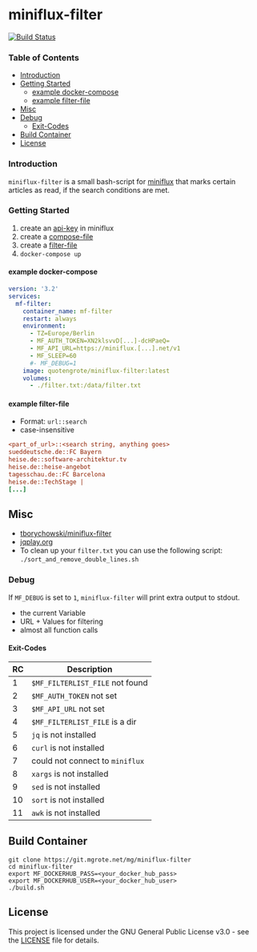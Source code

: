 # miniflux-filter

[![Build Status](http://docker9.grote.lan/api/badges/mg/miniflux-filter/status.svg)](http://docker9.grote.lan/mg/miniflux-filter)

<!-- TOC titleSize:3 tabSpaces:2 depthFrom:2 depthTo:6 withLinks:1 updateOnSave:1 orderedList:0 skip:0 title:1 charForUnorderedList:* -->
### Table of Contents
* [Introduction](#introduction)
* [Getting Started](#getting-started)
  * [example docker-compose](#example-docker-compose)
  * [example filter-file](#example-filter-file)
* [Misc](#misc)
* [Debug](#debug)
  * [Exit-Codes](#exit-codes)
* [Build Container](#build-container)
* [License](#license)
<!-- /TOC -->

### Introduction
``miniflux-filter`` is a small bash-script for [miniflux](https://miniflux.app) that marks certain articles as read, if the search conditions are met.

### Getting Started
1. create an [api-key](https://miniflux.app/docs/api.html#authentication) in miniflux
2. create a [compose-file](./docker-compose.yml)
3. create a [filter-file](./filter.txt)
4. ````docker-compose up````

#### example docker-compose
```yaml
version: '3.2'
services:
  mf-filter:
    container_name: mf-filter
    restart: always
    environment:
      - TZ=Europe/Berlin
      - MF_AUTH_TOKEN=XN2klsvvD[...]-dcHPaeQ=
      - MF_API_URL=https://miniflux.[...].net/v1
      - MF_SLEEP=60
      #- MF_DEBUG=1
    image: quotengrote/miniflux-filter:latest
    volumes:
      - ./filter.txt:/data/filter.txt

```
#### example filter-file
  * Format: `url::search`
  * case-insensitive

```ini
<part_of_url>::<search string, anything goes>
sueddeutsche.de::FC Bayern
heise.de::software-architektur.tv
heise.de::heise-angebot
tagesschau.de::FC Barcelona
heise.de::TechStage |
[...]
```

## Misc
- [tborychowski/miniflux-filter](https://github.com/tborychowski/miniflux-filter)
- [jqplay.org](https://jqplay.org)
- To clean up your `filter.txt` you can use the following script: `./sort_and_remove_double_lines.sh`

### Debug
If `MF_DEBUG` is set to `1`, `miniflux-filter`  will print extra output to stdout.
- the current Variable
- URL + Values for filtering
- almost all function calls

#### Exit-Codes
| RC | Description |
| -- | -- |
| 1 | `$MF_FILTERLIST_FILE` not found |
| 2 | `$MF_AUTH_TOKEN` not set |
| 3 | `$MF_API_URL` not set |
| 4 | `$MF_FILTERLIST_FILE` is a dir |
| 5 | `jq` is not installed |
| 6 | `curl` is not installed |
| 7 | could not connect to `miniflux` |
| 8 | `xargs` is not installed |
| 9 | `sed` is not installed |
| 10 | `sort` is not installed |
| 11 | `awk` is not installed |

## Build Container
```shell
git clone https://git.mgrote.net/mg/miniflux-filter
cd miniflux-filter
export MF_DOCKERHUB_PASS=<your_docker_hub_pass>
export MF_DOCKERHUB_USER=<your_docker_hub_user>
./build.sh
```


## License
This project is licensed under the GNU General Public License v3.0 - see the [LICENSE](./LICENSE) file for details.
